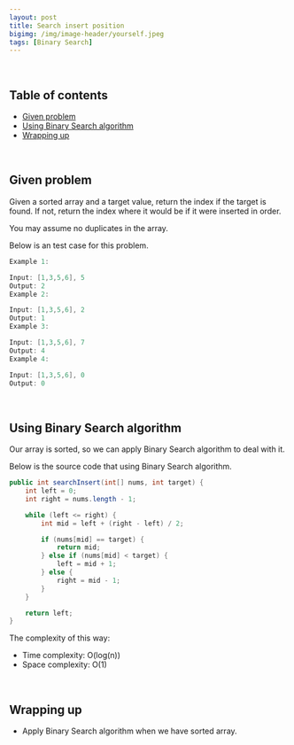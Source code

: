 ```yaml
---
layout: post
title: Search insert position
bigimg: /img/image-header/yourself.jpeg
tags: [Binary Search]
---
```





<br>

## Table of contents
- [Given problem](#given-problem)
- [Using Binary Search algorithm](#using-binary-search-algorithm)
- [Wrapping up](#wrapping-up)


<br>

## Given problem

Given a sorted array and a target value, return the index if the target is found. If not, return the index where it would be if it were inserted in order.

You may assume no duplicates in the array.

Below is an test case for this problem.

```java
Example 1:

Input: [1,3,5,6], 5
Output: 2
Example 2:

Input: [1,3,5,6], 2
Output: 1
Example 3:

Input: [1,3,5,6], 7
Output: 4
Example 4:

Input: [1,3,5,6], 0
Output: 0
```

<br>

## Using Binary Search algorithm

Our array is sorted, so we can apply Binary Search algorithm to deal with it.

Below is the source code that using Binary Search algorithm.

```java
public int searchInsert(int[] nums, int target) {
    int left = 0;
    int right = nums.length - 1;

    while (left <= right) {
        int mid = left + (right - left) / 2;

        if (nums[mid] == target) {
            return mid;
        } else if (nums[mid] < target) {
            left = mid + 1;
        } else {
            right = mid - 1;
        }
    }

    return left;
}
```

The complexity of this way:
- Time complexity: O(log(n))
- Space complexity: O(1)

<br>

## Wrapping up

- Apply Binary Search algorithm when we have sorted array.


